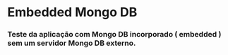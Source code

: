 # Embedded Mongo DB
### Teste da aplicação com Mongo DB incorporado ( embedded ) sem um servidor Mongo DB externo.

